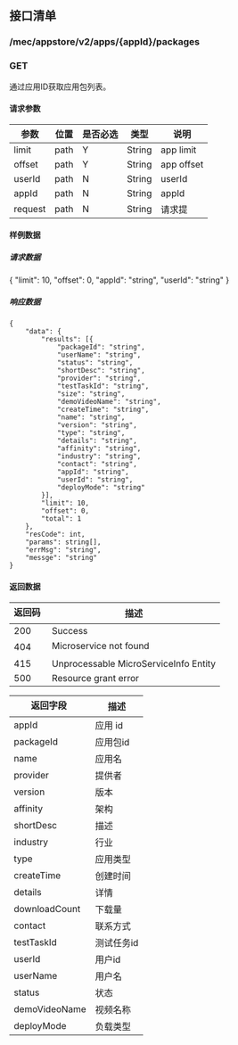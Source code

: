 ## 接口清单

### /mec/appstore/v2/apps/{appId}/packages
###  GET
通过应用ID获取应用包列表。
#### 请求参数
|参数 |位置 | 是否必选 | 类型 |说明|
|-----|-----|----|------|-----|
|limit | path |Y| String | app limit |
|offset | path |Y| String | app offset |
|userId | path |N| String | userId|
|appId | path |N| String | appId|
|request | path |N| String | 请求提|

#### 样例数据
##### 请求数据
{
	"limit": 10,
	"offset": 0,
	"appId": "string",
	"userId": "string"
}
##### 响应数据
    {
    	"data": {
    		"results": [{
    			"packageId": "string",
    			"userName": "string",
    			"status": "string",
    			"shortDesc": "string",
    			"provider": "string",
    			"testTaskId": "string",
    			"size": "string",
    			"demoVideoName": "string",
    			"createTime": "string",
    			"name": "string",
    			"version": "string",
    			"type": "string",
    			"details": "string",
    			"affinity": "string",
    			"industry": "string",
    			"contact": "string",
    			"appId": "string",
    			"userId": "string",
    			"deployMode": "string"
    		}],
    		"limit": 10,
    		"offset": 0,
    		"total": 1
    	},
    	"resCode": int,
    	"params": string[],
    	"errMsg": "string",
    	"messge": "string"
    }

#### 返回数据
|返回码  |描述|
|-----|-----|
|200 | Success |
|404 | Microservice not found |
|415 | Unprocessable MicroServiceInfo Entity  |
|500 | Resource grant error |

|返回字段  |描述|
|-----|-----|
|appId | 应用 id |
|packageId | 应用包id |
|name | 应用名 |
|provider | 提供者 |
|version | 版本 |
|affinity | 架构 |
|shortDesc | 描述 |
|industry | 行业 |
|type | 应用类型 |
|createTime | 创建时间 |
|details | 详情 |
|downloadCount |下载量 |
|contact | 联系方式 |
|testTaskId | 测试任务id |
|userId | 用户id |
|userName | 用户名 |
|status | 状态 |
|demoVideoName | 视频名称 |
|deployMode | 负载类型 |